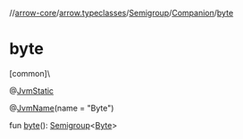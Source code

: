 //[arrow-core](../../../../index.md)/[arrow.typeclasses](../../index.md)/[Semigroup](../index.md)/[Companion](index.md)/[byte](byte.md)

# byte

[common]\

@[JvmStatic](https://kotlinlang.org/api/latest/jvm/stdlib/kotlin.jvm/-jvm-static/index.html)

@[JvmName](https://kotlinlang.org/api/latest/jvm/stdlib/kotlin.jvm/-jvm-name/index.html)(name = "Byte")

fun [byte](byte.md)(): [Semigroup](../index.md)&lt;[Byte](https://kotlinlang.org/api/latest/jvm/stdlib/kotlin/-byte/index.html)&gt;

